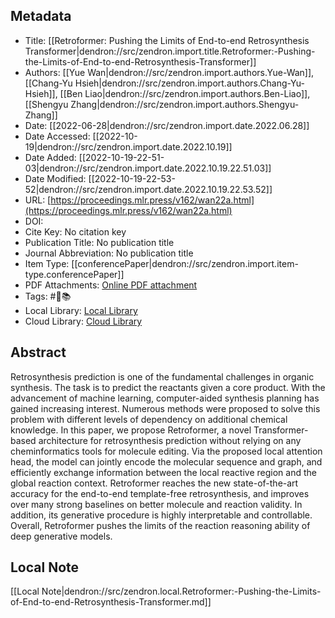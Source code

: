 ## Metadata

- Title: [[Retroformer: Pushing the Limits of End-to-end Retrosynthesis Transformer|dendron://src/zendron.import.title.Retroformer:-Pushing-the-Limits-of-End-to-end-Retrosynthesis-Transformer]]
- Authors: [[Yue Wan|dendron://src/zendron.import.authors.Yue-Wan]], [[Chang-Yu Hsieh|dendron://src/zendron.import.authors.Chang-Yu-Hsieh]], [[Ben Liao|dendron://src/zendron.import.authors.Ben-Liao]], [[Shengyu Zhang|dendron://src/zendron.import.authors.Shengyu-Zhang]]
- Date: [[2022-06-28|dendron://src/zendron.import.date.2022.06.28]]
- Date Accessed: [[2022-10-19|dendron://src/zendron.import.date.2022.10.19]]
- Date Added: [[2022-10-19-22-51-03|dendron://src/zendron.import.date.2022.10.19.22.51.03]]
- Date Modified: [[2022-10-19-22-53-52|dendron://src/zendron.import.date.2022.10.19.22.53.52]]
- URL: [https://proceedings.mlr.press/v162/wan22a.html](https://proceedings.mlr.press/v162/wan22a.html)
- DOI: [](http://doi.org/)
- Cite Key: No citation key
- Publication Title: No publication title
- Journal Abbreviation: No publication title
- Item Type: [[conferencePaper|dendron://src/zendron.import.item-type.conferencePaper]]
- PDF Attachments: [Online PDF attachment](https://www.zotero.org/groups/9025336/mjvolk3/items/9025336/attachment/MBXBQI4B/reader)
- Tags: #🦌📚
- Local Library: [Local Library](zotero://select/items/9025336)
- Cloud Library: [Cloud Library](https://www.zotero.org/groups/9025336/mjvolk3/library)

## Abstract
Retrosynthesis prediction is one of the fundamental challenges in organic synthesis. The task is to predict the reactants given a core product. With the advancement of machine learning, computer-aided synthesis planning has gained increasing interest. Numerous methods were proposed to solve this problem with different levels of dependency on additional chemical knowledge. In this paper, we propose Retroformer, a novel Transformer-based architecture for retrosynthesis prediction without relying on any cheminformatics tools for molecule editing. Via the proposed local attention head, the model can jointly encode the molecular sequence and graph, and efficiently exchange information between the local reactive region and the global reaction context. Retroformer reaches the new state-of-the-art accuracy for the end-to-end template-free retrosynthesis, and improves over many strong baselines on better molecule and reaction validity. In addition, its generative procedure is highly interpretable and controllable. Overall, Retroformer pushes the limits of the reaction reasoning ability of deep generative models.

## Local Note
[[Local Note|dendron://src/zendron.local.Retroformer:-Pushing-the-Limits-of-End-to-end-Retrosynthesis-Transformer.md]]
